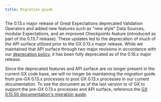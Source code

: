 ```yaml
---
title: Migration guide
---
```


The 0.13.x major release of Great Expectations deprecated Validation Operators and added new features such as "new style" Data Sources, modular Expectations, and an improved Checkpoints feature (introduced as part of the 0.13.7 release). These updates led to the deprecation of much of the API surface utilized prior to the GX 0.13.x major release.  While we maintained that API surface through two major revisions in accordance with our [deprecation policy](/docs/oss/changelog#deprecation-policy), it has been fully deprecated as of the 0.16.x major release.

Since the deprecated features and API surface are no longer present in the current GX code base, we will no longer be maintaining the migration guide from pre-GX 0.13.x processes to post GX 0.13.x processes in our current documentation.  To see the document as of the last version to of GX to support the pre-GX 0.13.x processes and API surface, reference the [GX 0.15.50 documentation's migration guide](/docs/0.15.50/guides/miscellaneous/migration_guide).